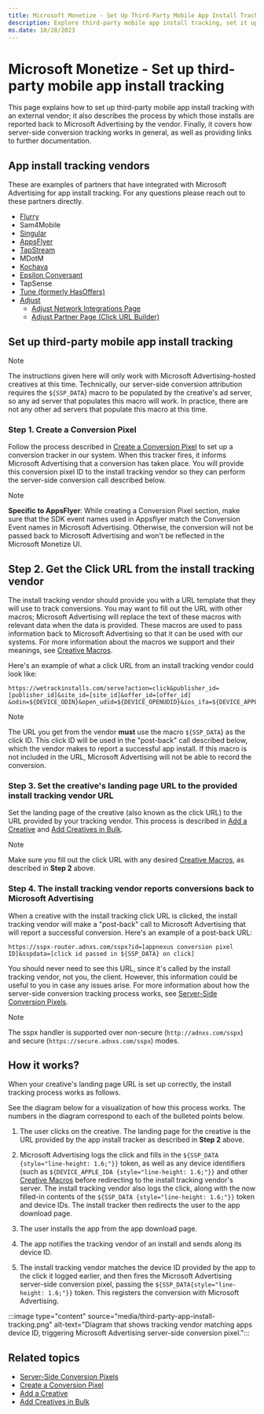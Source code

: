 ```yaml
---
title: Microsoft Monetize - Set Up Third-Party Mobile App Install Tracking
description: Explore third-party mobile app install tracking, set it up with an external vendor, and grasp server-side conversion tracking. Access extra documentation.
ms.date: 10/28/2023
---
```


# Microsoft Monetize - Set up third-party mobile app install tracking

This page explains how to set up third-party mobile app install tracking with an external vendor; it also describes the process by which those installs are reported back to Microsoft Advertising by the vendor. Finally, it covers how server-side conversion tracking works in general, as well as providing links to further documentation.

## App install tracking vendors

These are examples of partners that have integrated with Microsoft Advertising for app install tracking. For any questions please reach out to these partners directly.

- [Flurry](https://www.flurry.com/)
- Sam4Mobile
- [Singular](https://www.singular.net/)
- [AppsFlyer](https://www.appsflyer.com/)
- [TapStream](https://tapstream.com/)
- MDotM
- [Kochava](https://kochava.com/)
- [Epsilon Conversant](https://www.conversantmedia.com/)
- TapSense
- [Tune (formerly HasOffers)](https://www.tune.com/)
- [Adjust](https://www.adjust.com/)
  - [Adjust Network Integrations Page](https://docs.adjust.com/en/network-integration/)
  - [Adjust Partner Page (Click URL Builder)](https://partners.adjust.com/index.md)

## Set up third-party mobile app install tracking

> [!NOTE]
> The instructions given here will only work with Microsoft Advertising-hosted creatives at this time. Technically, our server-side conversion attribution requires the `${SSP_DATA`} macro to be populated by the creative's ad server, so any ad server that populates this macro will work. In practice, there are not any other ad servers that populate this macro at this time.

### Step 1. Create a Conversion Pixel

Follow the process described in [Create a Conversion Pixel](create-a-conversion-pixel.md) to set up a conversion tracker in our system. When this tracker fires, it informs Microsoft Advertising that a conversion has taken place. You will provide this conversion pixel ID to the install tracking vendor so they can perform the server-side conversion call described below.

> [!NOTE]
> **Specific to AppsFlyer**: While creating a Conversion Pixel section, make sure that the SDK event names used in Appsflyer match the Conversion Event names in Microsoft Advertising. Otherwise, the conversion will not be passed back to Microsoft Advertising and won't be reflected in the Microsoft Monetize UI.

## Step 2. Get the Click URL from the install tracking vendor

The install tracking vendor should provide you with a URL template that they will use to track conversions. You may want to fill out the URL with other macros; Microsoft Advertising will replace the text of these macros with relevant data when the data is provided. These macros are used to pass information back to Microsoft Advertising so that it can be used with our systems.
For more information about the macros we support and their meanings, see [Creative Macros](creative-macros.md).

Here's an example of what a click URL from an install tracking vendor could look like:

```
https://wetrackinstalls.com/serve?action=click&publisher_id=[publisher_id]&site_id=[site_id]&offer_id=[offer_id] &odin=${DEVICE_ODIN}&open_udid=${DEVICE_OPENUDID}&ios_ifa=${DEVICE_APPLE_IDA}&ref_id=${SSP_DATA} 
```

> [!NOTE]
> The URL you get from the vendor **must** use the macro `${SSP_DATA`} as the click ID. This click ID will be used in the "post-back" call described below, which the vendor makes to report a successful app install. If this macro is not included in the URL, Microsoft Advertising will not be able to record the conversion.

### Step 3. Set the creative's landing page URL to the provided install tracking vendor URL

Set the landing page of the creative (also known as the click URL) to the URL provided by your tracking vendor. This process is described in [Add a Creative](add-a-creative.md) and [Add Creatives in Bulk](add-creatives-in-bulk.md).

> [!NOTE]
> Make sure you fill out the click URL with any desired [Creative Macros](creative-macros.md), as described in **Step 2** above.

### Step 4. The install tracking vendor reports conversions back to Microsoft Advertising

When a creative with the install tracking click URL is clicked, the install tracking vendor will make a "post-back" call to Microsoft Advertising that will report a successful conversion. Here's an example of a post-back URL:

```
https://sspx-router.adnxs.com/sspx?id=[appnexus conversion pixel ID]&sspdata=[click id passed in ${SSP_DATA} on click]
```

You should never need to see this URL, since it's called by the install tracking vendor, not you, the client. However, this information could be useful to you in case any issues arise. For more information about how the server-side conversion tracking process works, see [Server-Side Conversion Pixels](server-side-conversion-pixels.md).

> [!NOTE]
> The sspx handler is supported over non-secure (`http://adnxs.com/sspx`) and secure (`https://secure.adnxs.com/sspx`) modes.

## How it works?

When your creative's landing page URL is set up correctly, the install tracking process works as follows.

See the diagram below for a visualization of how this process works. The numbers in the diagram correspond to each of the bulleted points below.

1. The user clicks on the creative. The landing page for the creative is the URL provided by the app install tracker as described in **Step 2** above.

1. Microsoft Advertising logs the click and fills in the `${SSP_DATA {style="line-height: 1.6;"}}` token, as well as any device identifiers (such as `${DEVICE_APPLE_IDA {style="line-height: 1.6;"}}` and other [Creative Macros](creative-macros.md) before redirecting to the install tracking vendor's server. The install tracking vendor also logs the click, along with the now filled-in contents of the `${SSP_DATA {style="line-height: 1.6;"}}` token and device IDs. The install tracker then redirects the user to the app download page.

1. The user installs the app from the app download page.

1. The app notifies the tracking vendor of an install and sends along its device ID.

1. The install tracking vendor matches the device ID provided by the app to the click it logged earlier, and then fires the Microsoft Advertising server-side conversion pixel, passing the `${SSP_DATA{style="line-height: 1.6;"}}` token. This registers the conversion with Microsoft Advertising.

:::image type="content" source="media/third-party-app-install-tracking.png" alt-text="Diagram that shows tracking vendor matching apps device ID, triggering Microsoft Advertising server-side conversion pixel.":::

## Related topics

- [Server-Side Conversion Pixels](server-side-conversion-pixels.md)
- [Create a Conversion Pixel](create-a-conversion-pixel.md)
- [Add a Creative](add-a-creative.md)
- [Add Creatives in Bulk](add-creatives-in-bulk.md)
